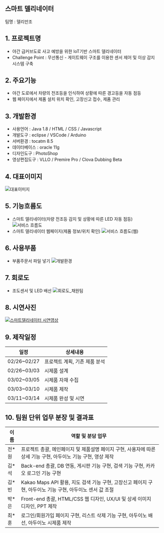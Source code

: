 ## 스마트 델리네이터 
팀명 : 델리만조
## 1. 프로젝트명
- 야간 급커브도로 사고 예방을 위한 IoT기반 스마트 델리네이터
- Challenge Point : 무선통신 - 게이트웨이 구조를 이용한 센서 제어 및 이상 감지 시스템 구축
## 2. 주요기능
- 야간 도로에서 차량의 전조등을 인식하여 상황에 따른 경고등을 자동 점등
- 웹 페이지에서 제품 설치 위치 확인, 고장신고 접수, 제품 관리
## 3. 개발환경
- 사용언어 : Java 1.8 / HTML / CSS / Javascript
- 개발도구 : eclipse / VSCode / Arduino
- 서버환경 : tocatm 8.5
- 데이터베이스 : oracle 11g
- 디자인도구 : PhotoShop
- 영상편집도구 : VLLO / Premire Pro / Clova Dubbing Beta
## 4. 대표이미지
![대표이미지](https://user-images.githubusercontent.com/100102759/158280847-a219b304-2db1-4819-b51c-a2b443495e59.jpg)
## 5. 기능흐름도
- 스마트 델리네이터(차량 전조등 감지 및 상황에 따른 LED 자동 점등)
![서비스 흐름도](https://user-images.githubusercontent.com/97875522/158282432-df7fe343-804b-459c-b003-e59674a1cf31.png)
- 스마트 델리네이터 웹페이지(제품 정보/위치 확인)
![서비스 흐름도(웹)](https://user-images.githubusercontent.com/97875522/158282439-5e6e6c8f-91a3-4501-acb6-e0f299a8de72.png)
## 6. 사용부품
- 부품주문서 파일 넣기
![개발환경](https://user-images.githubusercontent.com/97875522/158282420-11c101e8-df47-4851-ade9-7959c47a4844.png)
## 7. 회로도
- 조도센서 및 LED 배선
![회로도_채원팀](https://user-images.githubusercontent.com/100102759/158281950-e670d246-c278-4dff-bf59-36bc07b48617.jpg)

## 8. 시연사진
[![스마트델리네이터 시연영상](https://img.youtube.com/vi/wDrkiA74xjI/0.jpg)](https://youtu.be/wDrkiA74xjI)
## 9. 제작일정
| 일정 | 상세내용 |
|------|-----------|
|02/26~02/27|프로젝트 계획, 기존 제품 분석|
|02/26~03/03|시제품 설계|
|03/02~03/05|시제품 자재 수집|
|03/03~03/10|시제품 제작|
|03/11~03/14|시제품 완성 및 시연|
## 10. 팀원 단위 업무 분장 및 결과표
| 이름 | 역할 및 분담 업무 |
|------|-----------|
|전*원|프로젝트 총괄, 메인페이지 및 제품설명 페이지 구현, 사용자에 따른 상세 기능 구현, 아두이노 기능 구현, 영상 제작|
|김*석|Back-end 총괄, DB 연동, 게시판 기능 구현, 검색 기능 구현, 카카오 로그인 기능 구현|
|김*빈|Kakao Maps API 활용, 지도 검색 기능 구현, 고장신고 페이지 구현, 아두이노 기능 구현, 아두이노 센서 값 조절|
|박*은|Front-end 총괄, HTML/CSS 웹 디자인, UX/UI 및 상세 이미지 디자인, PPT 제작|
|최*훈|로그인/회원가입 페이지 구현, 리스트 삭제 기능 구현, 아두이노 배선, 아두이노 시제품 제작|

